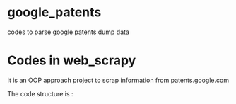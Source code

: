 # google_patents
codes to parse google patents dump data

# Codes in web_scrapy 

It is an OOP approach project to scrap information from patents.google.com

The code structure is : 



